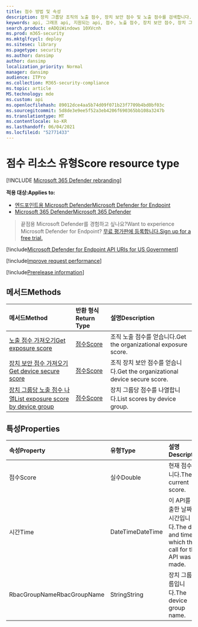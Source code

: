 ```yaml
---
title: 점수 방법 및 속성
description: 장치 그룹당 조직의 노출 점수, 장치 보안 점수 및 노출 점수를 검색합니다.
keywords: api, 그래프 api, 지원되는 api, 점수, 노출 점수, 장치 보안 점수, 장치 그룹당 노출 점수
search.product: eADQiWindows 10XVcnh
ms.prod: m365-security
ms.mktglfcycl: deploy
ms.sitesec: library
ms.pagetype: security
ms.author: dansimp
author: dansimp
localization_priority: Normal
manager: dansimp
audience: ITPro
ms.collection: M365-security-compliance
ms.topic: article
MS.technology: mde
ms.custom: api
ms.openlocfilehash: 89012dce4aa5b74d09f071b23f7709b4bd0bf03c
ms.sourcegitcommit: 5d8de3e9ee5f52a3eb4206f690365bb108a3247b
ms.translationtype: MT
ms.contentlocale: ko-KR
ms.lasthandoff: 06/04/2021
ms.locfileid: "52771433"
---
```

# <a name="score-resource-type"></a><span data-ttu-id="51996-104">점수 리소스 유형</span><span class="sxs-lookup"><span data-stu-id="51996-104">Score resource type</span></span>

[!INCLUDE [Microsoft 365 Defender rebranding](../../includes/microsoft-defender.md)]


<span data-ttu-id="51996-105">**적용 대상:**</span><span class="sxs-lookup"><span data-stu-id="51996-105">**Applies to:**</span></span>
- [<span data-ttu-id="51996-106">엔드포인트용 Microsoft Defender</span><span class="sxs-lookup"><span data-stu-id="51996-106">Microsoft Defender for Endpoint</span></span>](https://go.microsoft.com/fwlink/?linkid=2154037)
- [<span data-ttu-id="51996-107">Microsoft 365 Defender</span><span class="sxs-lookup"><span data-stu-id="51996-107">Microsoft 365 Defender</span></span>](https://go.microsoft.com/fwlink/?linkid=2118804)

> <span data-ttu-id="51996-108">끝점용 Microsoft Defender를 경험하고 싶나요?</span><span class="sxs-lookup"><span data-stu-id="51996-108">Want to experience Microsoft Defender for Endpoint?</span></span> [<span data-ttu-id="51996-109">무료 평가판에 등록합니다.</span><span class="sxs-lookup"><span data-stu-id="51996-109">Sign up for a free trial.</span></span>](https://www.microsoft.com/microsoft-365/windows/microsoft-defender-atp?ocid=docs-wdatp-exposedapis-abovefoldlink) 

[!include[Microsoft Defender for Endpoint API URIs for US Government](../../includes/microsoft-defender-api-usgov.md)]

[!include[Improve request performance](../../includes/improve-request-performance.md)]


[!include[Prerelease information](../../includes/prerelease.md)]

## <a name="methods"></a><span data-ttu-id="51996-110">메서드</span><span class="sxs-lookup"><span data-stu-id="51996-110">Methods</span></span>

<span data-ttu-id="51996-111">메서드</span><span class="sxs-lookup"><span data-stu-id="51996-111">Method</span></span> |<span data-ttu-id="51996-112">반환 형식</span><span class="sxs-lookup"><span data-stu-id="51996-112">Return Type</span></span> |<span data-ttu-id="51996-113">설명</span><span class="sxs-lookup"><span data-stu-id="51996-113">Description</span></span>
:---|:---|:---
[<span data-ttu-id="51996-114">노출 점수 가져오기</span><span class="sxs-lookup"><span data-stu-id="51996-114">Get exposure score</span></span>](get-exposure-score.md) | [<span data-ttu-id="51996-115">점수</span><span class="sxs-lookup"><span data-stu-id="51996-115">Score</span></span>](score.md) | <span data-ttu-id="51996-116">조직 노출 점수를 얻습니다.</span><span class="sxs-lookup"><span data-stu-id="51996-116">Get the organizational exposure score.</span></span>
[<span data-ttu-id="51996-117">장치 보안 점수 가져오기</span><span class="sxs-lookup"><span data-stu-id="51996-117">Get device secure score</span></span>](get-device-secure-score.md) | [<span data-ttu-id="51996-118">점수</span><span class="sxs-lookup"><span data-stu-id="51996-118">Score</span></span>](score.md) | <span data-ttu-id="51996-119">조직 장치 보안 점수를 얻습니다.</span><span class="sxs-lookup"><span data-stu-id="51996-119">Get the organizational device secure score.</span></span>
[<span data-ttu-id="51996-120">장치 그룹당 노출 점수 나열</span><span class="sxs-lookup"><span data-stu-id="51996-120">List exposure score by device group</span></span>](get-machine-group-exposure-score.md)| [<span data-ttu-id="51996-121">점수</span><span class="sxs-lookup"><span data-stu-id="51996-121">Score</span></span>](score.md) | <span data-ttu-id="51996-122">장치 그룹당 점수를 나열합니다.</span><span class="sxs-lookup"><span data-stu-id="51996-122">List scores by device group.</span></span>

## <a name="properties"></a><span data-ttu-id="51996-123">특성</span><span class="sxs-lookup"><span data-stu-id="51996-123">Properties</span></span>

<span data-ttu-id="51996-124">속성</span><span class="sxs-lookup"><span data-stu-id="51996-124">Property</span></span> |  <span data-ttu-id="51996-125">유형</span><span class="sxs-lookup"><span data-stu-id="51996-125">Type</span></span>    |   <span data-ttu-id="51996-126">설명</span><span class="sxs-lookup"><span data-stu-id="51996-126">Description</span></span>
:---|:---|:---
<span data-ttu-id="51996-127">점수</span><span class="sxs-lookup"><span data-stu-id="51996-127">Score</span></span> | <span data-ttu-id="51996-128">실수</span><span class="sxs-lookup"><span data-stu-id="51996-128">Double</span></span> | <span data-ttu-id="51996-129">현재 점수입니다.</span><span class="sxs-lookup"><span data-stu-id="51996-129">The current score.</span></span>
<span data-ttu-id="51996-130">시간</span><span class="sxs-lookup"><span data-stu-id="51996-130">Time</span></span> | <span data-ttu-id="51996-131">DateTime</span><span class="sxs-lookup"><span data-stu-id="51996-131">DateTime</span></span> | <span data-ttu-id="51996-132">이 API를 호출한 날짜 및 시간입니다.</span><span class="sxs-lookup"><span data-stu-id="51996-132">The date and time in which the call for this API was made.</span></span>
<span data-ttu-id="51996-133">RbacGroupName</span><span class="sxs-lookup"><span data-stu-id="51996-133">RbacGroupName</span></span> | <span data-ttu-id="51996-134">String</span><span class="sxs-lookup"><span data-stu-id="51996-134">String</span></span> | <span data-ttu-id="51996-135">장치 그룹 이름입니다.</span><span class="sxs-lookup"><span data-stu-id="51996-135">The device group name.</span></span>
